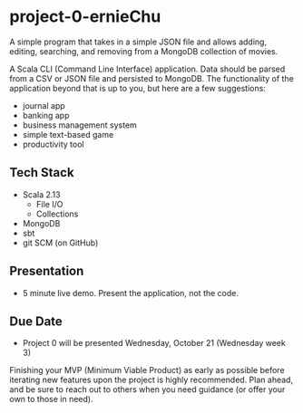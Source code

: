 # project-0-ernieChu
A simple program that takes in a simple JSON file and allows adding, editing, searching, and removing from a MongoDB collection of movies.

A Scala CLI (Command Line Interface) application.  Data should be parsed from a CSV or JSON file and persisted to MongoDB.  The functionality of the application beyond that is up to you, but here are a few suggestions:
- journal app
- banking app
- business management system
- simple text-based game
- productivity tool

## Tech Stack
- Scala 2.13
  - File I/O
  - Collections
- MongoDB
- sbt
- git SCM (on GitHub)

## Presentation
- 5 minute live demo.  Present the application, not the code.

## Due Date
- Project 0 will be presented Wednesday, October 21 (Wednesday week 3)

Finishing your MVP (Minimum Viable Product) as early as possible before iterating new features upon the project is highly recommended.  Plan ahead, and be sure to reach out to others when you need guidance (or offer your own to those in need).
